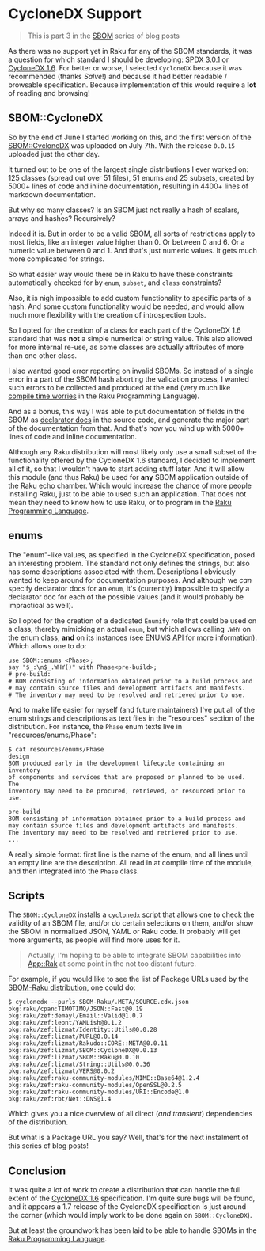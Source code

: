 # CycloneDX Support

> This is part 3 in the [SBOM](https://dev.to/lizmat/series/32933) series of blog posts

As there was no support yet in Raku for any of the SBOM standards, it was a question for which standard I should be developing: [SPDX 3.0.1](https://spdx.github.io/spdx-spec/v3.0.1/) or [CycloneDX 1.6](https://cyclonedx.org/docs/1.6/json).  For better or worse, I selected `CycloneDX` because it was recommended (thanks *Salve*!) and because it had better readable / browsable specification.  Because implementation of this would require a **lot** of reading and browsing!

## SBOM::CycloneDX

So by the end of June I started working on this, and the first version of the [SBOM::CycloneDX](https://raku.land/zef:lizmat/SBOM::CycloneDX) was uploaded on July 7th.  With the release `0.0.15` uploaded just the other day.

It turned out to be one of the largest single distributions I ever worked on: 125 classes (spread out over 51 files), 51 enums and 25 subsets, created by 5000+ lines of code and inline documentation, resulting in 4400+ lines of markdown documentation.

But why so many classes?  Is an SBOM just not really a hash of scalars, arrays and hashes?  Recursively?

Indeed it is.  But in order to be a valid SBOM, all sorts of restrictions apply to most fields, like an integer value higher than 0.  Or between 0 and 6. Or a numeric value between 0 and 1. And that's just numeric values.  It gets much more complicated for strings.

So what easier way would there be in Raku to have these constraints automatically checked for by `enum`, `subset`, and `class` constraints?

Also, it is nigh impossible to add custom functionality to specific parts of a hash.  And some custom functionality would be needed, and would allow much more flexibility with the creation of introspection tools.

So I opted for the creation of a class for each part of the CycloneDX 1.6 standard that was **not** a simple numerical or string value.  This also allowed for more internal re-use, as some classes are actually attributes of more than one other class.

I also wanted good error reporting on invalid SBOMs.  So instead of a single error in a part of the SBOM hash aborting the validation process, I wanted such errors to be collected and produced at the end (very much like [compile time worries](https://docs.raku.org/language/pragmas#worries) in the Raku Programming Language).

And as a bonus, this way I was able to put documentation of fields in the SBOM as [declarator docs](https://docs.raku.org/language/pod#index-entry-#=) in the source code, and generate the major part of the documentation from that. And that's how you wind up with 5000+ lines of code and inline documentation.

Although any Raku distribution will most likely only use a small subset of the functionality offered by the CycloneDX 1.6 standard, I decided to implement all of it, so that I wouldn't have to start adding stuff later.  And it will allow this module (and thus Raku) be used for **any** SBOM application outside of the Raku echo chamber.  Which would increase the chance of more people installing Raku, just to be able to used such an application.  That does not mean they need to know how to use Raku, or to program in the [Raku Programming Language](https://raku.org).

## enums

The "enum"-like values, as specified in the CycloneDX specification, posed an interesting problem.  The standard not only defines the strings, but also has some descriptions associated with them.  Descriptions I obviously wanted to keep around for documentation purposes.  And although we *can* specify declarator docs for an `enum`, it's (currently) impossible to specify a declarator doc for each of the possible values (and it would probably be impractical as well).

So I opted for the creation of a dedicated `Enumify` role that could be used on a class, thereby mimicking an actual `enum`, but which allows calling `.WHY` on the enum class, **and** on its instances (see [ENUMS API](https://raku.land/zef:lizmat/SBOM::CycloneDX#enums-api) for more information).  Which allows one to do:
```
use SBOM::enums <Phase>;
say "$_:\n$_.WHY()" with Phase<pre-build>;
# pre-build:
# BOM consisting of information obtained prior to a build process and
# may contain source files and development artifacts and manifests.
# The inventory may need to be resolved and retrieved prior to use.
```
And to make life easier for myself (and future maintainers) I've put all of the enum strings and descriptions as text files in the "resources" section of the distribution.  For instance, the `Phase` enum texts live in "resources/enums/Phase":
```
$ cat resources/enums/Phase
design
BOM produced early in the development lifecycle containing an inventory
of components and services that are proposed or planned to be used. The
inventory may need to be procured, retrieved, or resourced prior to use.

pre-build
BOM consisting of information obtained prior to a build process and
may contain source files and development artifacts and manifests.
The inventory may need to be resolved and retrieved prior to use.
...
```
A really simple format: first line is the name of the enum, and all lines until an empty line are the description.  All read in at compile time of the module, and then integrated into the `Phase` class.

## Scripts

The `SBOM::CycloneDX` installs a [`cyclonedx` script](https://raku.land/zef:lizmat/SBOM::CycloneDX#cyclonedx) that allows one to check the validity of an SBOM file, and/or do certain selections on them, and/or show the SBOM in normalized JSON, YAML or Raku code.  It probably will get more arguments, as people will find more uses for it.

> Actually, I'm hoping to be able to integrate SBOM capabilities into [App::Rak](https://raku.land/zef:lizmat/App::Rak) at some point in the not too distant future.

For example, if you would like to see the list of Package URLs used by the [SBOM-Raku distribution](https://raku.land/zef:lizmat/SBOM::Raku), one could do:
```
$ cyclonedx --purls SBOM-Raku/.META/SOURCE.cdx.json
pkg:raku/cpan:TIMOTIMO/JSON::Fast@0.19
pkg:raku/zef:demayl/Email::Valid@1.0.7
pkg:raku/zef:leont/YAMLish@0.1.2
pkg:raku/zef:lizmat/Identity::Utils@0.0.28
pkg:raku/zef:lizmat/PURL@0.0.14
pkg:raku/zef:lizmat/Rakudo::CORE::META@0.0.11
pkg:raku/zef:lizmat/SBOM::CycloneDX@0.0.13
pkg:raku/zef:lizmat/SBOM::Raku@0.0.10
pkg:raku/zef:lizmat/String::Utils@0.0.36
pkg:raku/zef:lizmat/VERS@0.0.2
pkg:raku/zef:raku-community-modules/MIME::Base64@1.2.4
pkg:raku/zef:raku-community-modules/OpenSSL@0.2.5
pkg:raku/zef:raku-community-modules/URI::Encode@1.0
pkg:raku/zef:rbt/Net::DNS@1.4
```
Which gives you a nice overview of all direct (*and transient*) dependencies of the distribution.

But what is a Package URL you say?   Well, that's for the next instalment of this series of blog posts!

## Conclusion
It was quite a lot of work to create a distribution that can handle the full extent of the [CycloneDX 1.6](https://cyclonedx.org/docs/1.6/json/) specification.  I'm quite sure bugs will be found, and it appears a 1.7 release of the CycloneDX specification is just around the corner (which would imply work to be done again on `SBOM::CycloneDX`).

But at least the groundwork has been laid to be able to handle SBOMs in the [Raku Programming Language](https://raku.org).
